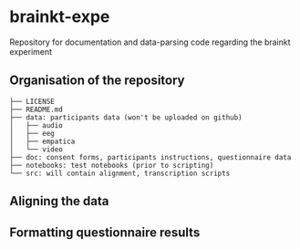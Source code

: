 # brainkt-expe
Repository for documentation and data-parsing code regarding the brainkt experiment

## Organisation of the repository
```
├── LICENSE
├── README.md
├── data: participants data (won't be uploaded on github)
│   ├── audio
│   ├── eeg
│   ├── empatica
│   └── video
├── doc: consent forms, participants instructions, questionnaire data
├── notebooks: test notebooks (prior to scripting)
└── src: will contain alignment, transcription scripts
```

## Aligning the data
## Formatting questionnaire results